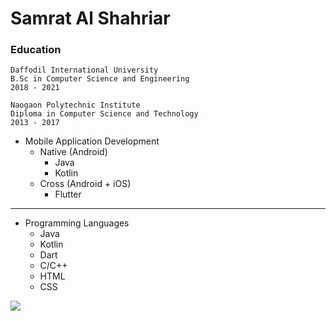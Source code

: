 # Samrat Al Shahriar

### Education
```
Daffodil International University
B.Sc in Computer Science and Engineering
2018 - 2021
```

```
Naogaon Polytechnic Institute
Diploma in Computer Science and Technology
2013 - 2017
```

- Mobile Application Development
  - Native (Android)
    - Java
    - Kotlin
  - Cross (Android + iOS)
    - Flutter
- ---------------------------------
- Programming Languages
  - Java
  - Kotlin
  - Dart
  - C/C++
  - HTML
  - CSS



![](https://komarev.com/ghpvc/?username=SamratAlShahriar)